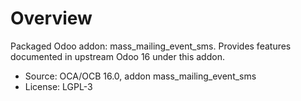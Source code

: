 # Overview

Packaged Odoo addon: mass_mailing_event_sms. Provides features documented in upstream Odoo 16 under this addon.

- Source: OCA/OCB 16.0, addon mass_mailing_event_sms
- License: LGPL-3
